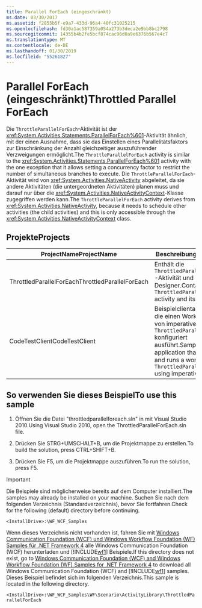 ```yaml
---
title: Parallel ForEach (eingeschränkt)
ms.date: 03/30/2017
ms.assetid: f2855b5f-e9a7-433d-96a4-40fc31025215
ms.openlocfilehash: fd30a1ac587359a054a273b3deca2e9bb8bc2798
ms.sourcegitcommit: 14355b4b2fe5bcf874cac96d0a9e6376b567e4c7
ms.translationtype: MT
ms.contentlocale: de-DE
ms.lasthandoff: 01/30/2019
ms.locfileid: "55261827"
---
```

# <a name="throttled-parallel-foreach"></a><span data-ttu-id="990d7-102">Parallel ForEach (eingeschränkt)</span><span class="sxs-lookup"><span data-stu-id="990d7-102">Throttled Parallel ForEach</span></span>

<span data-ttu-id="990d7-103">Die `ThrottleParallelForEach`-Aktivität ist der <xref:System.Activities.Statements.ParallelForEach%601>-Aktivität ähnlich, mit der einen Ausnahme, dass sie das Einstellen eines Parallelitätsfaktors zur Einschränkung der Anzahl gleichzeitiger auszuführender Verzweigungen ermöglicht.</span><span class="sxs-lookup"><span data-stu-id="990d7-103">The `ThrottleParallelForEach` activity is similar to the <xref:System.Activities.Statements.ParallelForEach%601> activity with the one exception that it allows setting a concurrency factor to restrict the number of simultaneous branches to execute.</span></span> <span data-ttu-id="990d7-104">Die `ThrottleParallelForEach`-Aktivität wird von <xref:System.Activities.NativeActivity> abgeleitet, da sie andere Aktivitäten (die untergeordneten Aktivitäten) planen muss und darauf nur über die <xref:System.Activities.NativeActivityContext>-Klasse zugegriffen werden kann.</span><span class="sxs-lookup"><span data-stu-id="990d7-104">The `ThrottleParallelForEach` activity derives from <xref:System.Activities.NativeActivity>, because it needs to schedule other activities (the child activities) and this is only accessible through the <xref:System.Activities.NativeActivityContext> class.</span></span>

## <a name="projects"></a><span data-ttu-id="990d7-105">Projekte</span><span class="sxs-lookup"><span data-stu-id="990d7-105">Projects</span></span>

|<span data-ttu-id="990d7-106">**ProjectName**</span><span class="sxs-lookup"><span data-stu-id="990d7-106">**ProjectName**</span></span>|<span data-ttu-id="990d7-107">**Beschreibung**</span><span class="sxs-lookup"><span data-stu-id="990d7-107">**Description**</span></span>|<span data-ttu-id="990d7-108">**Hauptdateien**</span><span class="sxs-lookup"><span data-stu-id="990d7-108">**Main Files**</span></span>|
|-|-|-|
|<span data-ttu-id="990d7-109">ThrottledParallelForEach</span><span class="sxs-lookup"><span data-stu-id="990d7-109">ThrottledParallelForEach</span></span>|<span data-ttu-id="990d7-110">Enthält die `ThrottledParallelForEach`-Aktivität und ihren Designer.</span><span class="sxs-lookup"><span data-stu-id="990d7-110">Contains `ThrottledParallelForEach` activity and its designer.</span></span>|<span data-ttu-id="990d7-111">ThrottledParallelForEach.cs</span><span class="sxs-lookup"><span data-stu-id="990d7-111">ThrottledParallelForEach.cs</span></span><br /><br /> <span data-ttu-id="990d7-112">Die `ThrottledParallelForEach`-Aktivitätsdefinition.</span><span class="sxs-lookup"><span data-stu-id="990d7-112">The `ThrottledParallelForEach` activity definition.</span></span>|
|<span data-ttu-id="990d7-113">CodeTestClient</span><span class="sxs-lookup"><span data-stu-id="990d7-113">CodeTestClient</span></span>|<span data-ttu-id="990d7-114">Beispielclientanwendung, die einen Workflow mithilfe von imperativem Code mit `ThrottledParallelForEach` konfiguriert ausführt.</span><span class="sxs-lookup"><span data-stu-id="990d7-114">Sample client application that configures and runs a workflow with a `ThrottledParallelForEach` using imperative code.</span></span>|<span data-ttu-id="990d7-115">Program.cs</span><span class="sxs-lookup"><span data-stu-id="990d7-115">Program.cs</span></span><br /><br /> <span data-ttu-id="990d7-116">Definiert eine Instanz des Beispielworkflows und führt sie aus.</span><span class="sxs-lookup"><span data-stu-id="990d7-116">Defines and runs an instance of the sample workflow.</span></span>|

## <a name="to-use-this-sample"></a><span data-ttu-id="990d7-117">So verwenden Sie dieses Beispiel</span><span class="sxs-lookup"><span data-stu-id="990d7-117">To use this sample</span></span>

1. <span data-ttu-id="990d7-118">Öffnen Sie die Datei "throttledparallelforeach.sln" in mit Visual Studio 2010.</span><span class="sxs-lookup"><span data-stu-id="990d7-118">Using Visual Studio 2010, open the ThrottledParallelForEach.sln file.</span></span>

2. <span data-ttu-id="990d7-119">Drücken Sie STRG+UMSCHALT+B, um die Projektmappe zu erstellen.</span><span class="sxs-lookup"><span data-stu-id="990d7-119">To build the solution, press CTRL+SHIFT+B.</span></span>

3. <span data-ttu-id="990d7-120">Drücken Sie F5, um die Projektmappe auszuführen.</span><span class="sxs-lookup"><span data-stu-id="990d7-120">To run the solution, press F5.</span></span>

> [!IMPORTANT]
> <span data-ttu-id="990d7-121">Die Beispiele sind möglicherweise bereits auf dem Computer installiert.</span><span class="sxs-lookup"><span data-stu-id="990d7-121">The samples may already be installed on your machine.</span></span> <span data-ttu-id="990d7-122">Suchen Sie nach dem folgenden Verzeichnis (Standardverzeichnis), bevor Sie fortfahren.</span><span class="sxs-lookup"><span data-stu-id="990d7-122">Check for the following (default) directory before continuing.</span></span>
>
> `<InstallDrive>:\WF_WCF_Samples`
>
> <span data-ttu-id="990d7-123">Wenn dieses Verzeichnis nicht vorhanden ist, fahren Sie mit [Windows Communication Foundation (WCF) und Windows Workflow Foundation (WF) Samples für .NET Framework 4](https://go.microsoft.com/fwlink/?LinkId=150780) alle Windows Communication Foundation (WCF) herunterladen und [!INCLUDE[wf1](../../../../includes/wf1-md.md)] Beispiele.</span><span class="sxs-lookup"><span data-stu-id="990d7-123">If this directory does not exist, go to [Windows Communication Foundation (WCF) and Windows Workflow Foundation (WF) Samples for .NET Framework 4](https://go.microsoft.com/fwlink/?LinkId=150780) to download all Windows Communication Foundation (WCF) and [!INCLUDE[wf1](../../../../includes/wf1-md.md)] samples.</span></span> <span data-ttu-id="990d7-124">Dieses Beispiel befindet sich im folgenden Verzeichnis.</span><span class="sxs-lookup"><span data-stu-id="990d7-124">This sample is located in the following directory.</span></span>
>
> `<InstallDrive>:\WF_WCF_Samples\WF\Scenario\ActivityLibrary\ThrottledParallelForEach`